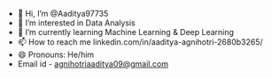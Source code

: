 - 👋 Hi, I’m @Aaditya97735
- 👀 I’m interested in Data Analysis
- 🌱 I’m currently learning Machine Learning & Deep Learning
- 📫 How to reach me linkedin.com/in/aaditya-agnihotri-2680b3265/
- 😄 Pronouns: He/him
- Email id - agnihotriaaditya09@gmail.com
  


<!---
Aaditya97735/Aaditya97735 is a ✨ special ✨ repository because its `README.md` (this file) appears on your GitHub profile.
You can click the Preview link to take a look at your changes.
--->
